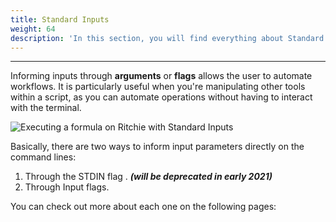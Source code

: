 ```yaml
---
title: Standard Inputs
weight: 64
description: 'In this section, you will find everything about Standard Inputs.'
---
```


---

Informing inputs through **arguments** or **flags** allows the user to automate workflows. It is particularly useful when you're manipulating other tools within a script, as you can automate operations without having to interact with the terminal.

![Executing a formula on Ritchie with Standard Inputs](/screen-shot-2020-08-27-at-15.22.10.png)

Basically, there are two ways to inform input parameters directly on the command lines: 

1. Through the STDIN flag .   _**\(will be deprecated in early 2021\)**_
2. Through Input flags. 

You can check out more about each one on the following pages:
